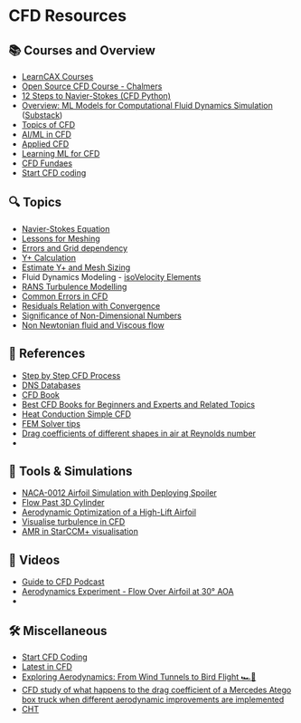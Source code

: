 # CFD Resources

## 📚 Courses and Overview
- [LearnCAX Courses](https://www.learncax.com/courses.html)
- [Open Source CFD Course - Chalmers](https://www.tfd.chalmers.se/~hani/kurser/OS_CFD/)
- [12 Steps to Navier-Stokes (CFD Python)](https://lorenabarba.com/blog/cfd-python-12-steps-to-navier-stokes/)
- [Overview: ML Models for Computational Fluid Dynamics Simulation](https://www.linkedin.com/posts/justin-hodges-phd-3432a58b_fea-cfd-ai-activity-7299729822115594241-81J8/?utm_source=share&utm_medium=member_android&rcm=ACoAAD-ruCgBJnujmeLzmj1X4DpLLTuxktERedQ) ([Substack](https://hodgesj.substack.com/p/overview-ml-models-for-computational))
- [Topics of CFD](https://www.linkedin.com/posts/rajat-walia_computationalfluiddynamics-cfd-aerospace-activity-7285174723108335618-J7Vh/?utm_source=share&utm_medium=member_android)
- [AI/ML in CFD](https://www.linkedin.com/posts/justin-hodges-phd-3432a58b_ai-cfd-sciml-activity-7280980171866705920-tFUZ/?utm_source=share&utm_medium=member_android)
- [Applied CFD](https://www.linkedin.com/posts/rajat-walia_mechanical-mechanicalengineering-aerodynamics-activity-7287333099590299648-8fVK?utm_source=share&utm_medium=member_android)
- [Learning ML for CFD](https://www.linkedin.com/posts/justin-hodges-phd-3432a58b_cfd-fluidmechanics-aerospace-activity-7293161509503778817-5Uha/?utm_source=share&utm_medium=member_android) 
- [CFD Fundaes](https://www.linkedin.com/posts/suraj-thakur-2062421ba_here-is-a-document-for-your-reference-activity-7301223929296101376-h0wf/?utm_source=share&utm_medium=member_android&rcm=ACoAAD-ruCgBJnujmeLzmj1X4DpLLTuxktERedQ)
- [Start CFD coding](https://www.linkedin.com/posts/rajat-walia_mechanical-aerospace-automotive-activity-7306955283765833729-w2u2?utm_source=share&utm_medium=member_android&rcm=ACoAAD-ruCgBJnujmeLzmj1X4DpLLTuxktERedQ)

## 🔍 Topics
- [Navier-Stokes Equation](https://www.linkedin.com/posts/rajat-walia_mechanical-aerospace-mechanicalengineering-activity-7297200990796058624-4K42/?utm_source=share&utm_medium=member_android)
- [Lessons for Meshing](https://www.linkedin.com/posts/rajat-walia_mechanical-aerospace-automotive-activity-7302915770806648832-Lg49/?utm_source=share&utm_medium=member_android&rcm=ACoAAD-ruCgBJnujmeLzmj1X4DpLLTuxktERedQ)
- [Errors and Grid dependency](https://www.linkedin.com/posts/rajat-walia_mechanical-aerospace-automotive-activity-7295683368321437698-ltrc/?utm_source=share&utm_medium=member_android)
- [Y+ Calculation](https://www.linkedin.com/posts/rajat-walia_cfd-turbulencemodeling-engineering-activity-7301626001367674881-Cnbf/?utm_source=share&utm_medium=member_android&rcm=ACoAAD-ruCgBJnujmeLzmj1X4DpLLTuxktERedQ)
- [Estimate Y+ and Mesh Sizing](https://www.linkedin.com/posts/rajat-walia_mechanical-aerospace-automotive-activity-7301521611843674112-N_Y1/?utm_source=share&utm_medium=member_android&rcm=ACoAAD-ruCgBJnujmeLzmj1X4DpLLTuxktERedQ)
- Fluid Dynamics Modeling - [isoVelocity Elements](https://www.linkedin.com/posts/aliyar-javadi-4b078124_fluiddynamics-fluidmechanics-heattransfer-ugcPost-7283070122280271873-HtxR?utm_source=share&utm_medium=member_android)
- [RANS Turbulence Modelling](https://www.linkedin.com/posts/rajat-walia_cfd-turbulence-mechanical-activity-7288057889754095616-9SvA/?utm_source=share&utm_medium=member_android)
- [Common Errors in CFD](https://www.linkedin.com/posts/jousefmurad_engineering-cfd-simulation-activity-7291359445622636544-dp1W/?utm_source=share&utm_medium=member_android)
- [Residuals Relation with Convergence](https://www.linkedin.com/posts/rajat-walia_mechanical-mechanicalengineering-cfd-activity-7294934316873134080-XakI/?utm_source=share&utm_medium=member_android)
- [Significance of Non-Dimensional Numbers](https://www.linkedin.com/posts/rajat-walia_mechanicalengineering-mechanical-aerospace-activity-7293856068546306048-wnpr/?utm_source=share&utm_medium=member_android)
- [Non Newtonian fluid and Viscous flow](https://www.linkedin.com/posts/rajat-walia_mechanicalengineering-mechanical-automotive-activity-7304382444491657217--h-u/?utm_source=share&utm_medium=member_android&rcm=ACoAAD-ruCgBJnujmeLzmj1X4DpLLTuxktERedQ)


## 📖 References
- [Step by Step CFD Process](https://www.linkedin.com/posts/rajat-walia_cfd-simulation-mechanical-activity-7297842357389955073-4I9c/?utm_source=share&utm_medium=member_android&rcm=ACoAAD-ruCgBJnujmeLzmj1X4DpLLTuxktERedQ)
- [DNS Databases](https://home.iitm.ac.in/vagesh/links.html)
- [CFD Book](https://www.engineered-mind.com/book-notes/)
- [Best CFD Books for Beginners and Experts and Related Topics](https://www.linkedin.com/posts/aliyar-javadi-4b078124_cfd-fluiddynamics-mechanicalengineering-activity-7271164209789390848-LA1K?utm_source=share&utm_medium=member_desktop&rcm=ACoAAD-ruCgBJnujmeLzmj1X4DpLLTuxktERedQ)
- [Heat Conduction Simple CFD](https://www.linkedin.com/posts/asad-saleem-897146239_explicit-1d-heat-condtion-activity-7301455308856434688-lAjo?utm_source=share&utm_medium=member_android&rcm=ACoAAD-ruCgBJnujmeLzmj1X4DpLLTuxktERedQ)
- [FEM Solver tips](https://www.linkedin.com/posts/aerosayan_persson-2002-activity-7278776388180959232-5Qpl?utm_source=share&utm_medium=member_android)
- [Drag coefficients of different shapes in air at Reynolds number](https://www.linkedin.com/posts/rajat-walia_mechanicalengineering-mechanical-automotive-activity-7303682296413335552-IYWs?utm_source=share&utm_medium=member_android&rcm=ACoAAD-ruCgBJnujmeLzmj1X4DpLLTuxktERedQ)
- 
## 🔧 Tools & Simulations
- [NACA-0012 Airfoil Simulation with Deploying Spoiler](https://www.linkedin.com/posts/justin-hodges-phd-3432a58b_mechanicalengineering-aerospace-aerodynamics-activity-7281610390759718912-Khos/?utm_source=share&utm_medium=member_android)
- [Flow Past 3D Cylinder](https://www.linkedin.com/posts/rajat-walia_mechanical-mechanicalengineering-cfd-activity-7291724282307526656-noTG/?utm_source=share&utm_medium=member_android&rcm=ACoAAD-ruCgBJnujmeLzmj1X4DpLLTuxktERedQ)
- [Aerodynamic Optimization of a High-Lift Airfoil](https://www.linkedin.com/posts/lorenzo-lucatello-6761881bb_cfd-report-activity-7304788185581019137-m-Ts/?utm_source=share&utm_medium=member_android&rcm=ACoAAD-ruCgBJnujmeLzmj1X4DpLLTuxktERedQ)
- [Visualise turbulence in CFD](https://www.linkedin.com/posts/s-gross_meshedpotato-simcenter-cfd-ugcPost-7284485722009399296-M5mS/?utm_source=share&utm_medium=member_android)
- [AMR in StarCCM+ visualisation](https://www.linkedin.com/posts/justin-hodges-phd-3432a58b_cfd-siemens-aerodynamics-activity-7292482032553582592-U_f_?utm_source=share&utm_medium=member_android)

## 🎥 Videos
- [Guide to CFD Podcast](https://www.youtube.com/watch?v=H2orUUhRrZs)
- [Aerodynamics Experiment - Flow Over Airfoil at 30° AOA](https://www.youtube.com/watch?v=qbMg1G3oTVY)
- 
## 🛠 Miscellaneous
- [Start CFD Coding](https://www.linkedin.com/posts/rajat-walia_mechanical-aerospace-automotive-activity-7306955283765833729-w2u2?utm_source=share&utm_medium=member_android&rcm=ACoAAD-ruCgBJnujmeLzmj1X4DpLLTuxktERedQ)
- [Latest in CFD](https://www.linkedin.com/posts/jousefmurad_engineering-cfd-simulation-activity-7291359445622636544-dp1W/?utm_source=share&utm_medium=member_android)
- [Exploring Aerodynamics: From Wind Tunnels to Bird Flight 🏎️🦅](https://www.linkedin.com/posts/hamdy-mohamed-6b65a2239_wind-tunnel-and-bird-flight-activity-7292181855913525248-aNZR/?utm_source=share&utm_medium=member_android)
- [CFD study of what happens to the drag coefficient of a Mercedes Atego box truck when different aerodynamic improvements are implemented](https://www.linkedin.com/posts/emintolukan_reduction-of-box-truck-drag-coefficient-activity-7303383171947982849-QmZn/?utm_source=share&utm_medium=member_android&rcm=ACoAAD-ruCgBJnujmeLzmj1X4DpLLTuxktERedQ)
- [CHT](https://www.linkedin.com/posts/himanshi-rana-aero_aerospace-engineering-mechanical-activity-7304871876705619970-CeFT/?utm_source=share&utm_medium=member_android&rcm=ACoAAD-ruCgBJnujmeLzmj1X4DpLLTuxktERedQ)




